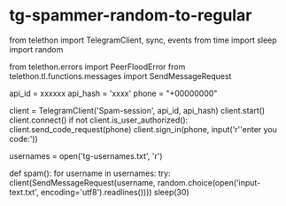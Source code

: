 # tg-spammer-random-to-regular
from telethon import TelegramClient, sync, events
from time import sleep
import random

from telethon.errors import PeerFloodError
from telethon.tl.functions.messages import SendMessageRequest


api_id = xxxxxx
api_hash = 'xxxx'
phone = "+00000000"

client = TelegramClient('Spam-session', api_id, api_hash)
client.start()
client.connect()
if not client.is_user_authorized():
    client.send_code_request(phone)
    client.sign_in(phone, input('r''enter you code:'))

usernames = open('tg-usernames.txt', 'r')


def spam():
    for username in usernames:
        try:
            client(SendMessageRequest(username, random.choice(open('input-text.txt', encoding='utf8').readlines())))
            sleep(30)
